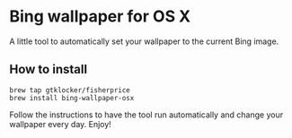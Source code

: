 Bing wallpaper for OS X
=======================

A little tool to automatically set your wallpaper to the current Bing image.

## How to install

    brew tap gtklocker/fisherprice
    brew install bing-wallpaper-osx

Follow the instructions to have the tool run automatically and change your wallpaper every day. Enjoy!

